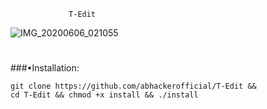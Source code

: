 
                 T-Edit

![IMG_20200606_021055](https://user-images.githubusercontent.com/63346676/83921007-15754d80-a79b-11ea-90ea-bf6933101c1c.jpg)
#
###•Installation: 
```
git clone https://github.com/abhackerofficial/T-Edit && 
cd T-Edit && chmod +x install && ./install
```
